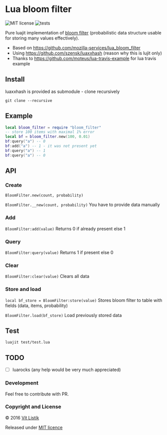 # Lua bloom filter

![MIT license](https://img.shields.io/badge/license-MIT-blue.svg)
![tests](https://api.travis-ci.org/tivvit/pure-lua-bloom-filter.svg?branch=master)

Pure luajit implementation of [bloom filter](https://en.wikipedia.org/wiki/Bloom_filter) (probabilistic data structure usable for storing many values effectively).

- Based on https://github.com/mozilla-services/lua_bloom_filter
- Using https://github.com/szensk/luaxxhash (reason why this is lujit only)
- Thanks to https://github.com/moteus/lua-travis-example for lua travis example

## Install
luaxxhash is provided as submodule - clone recursively

`git clone --recursive`

## Example
```lua
local bloom_filter = require "bloom_filter"
-- store 100 items with maximal 1% error
local bf = bloom_filter.new(100, 0.01)
bf:query("a") -- 0
bf:add("a") -- 1 - it was not present yet
bf:query("a") -- 1
bf:query("a") -- 0
```
## API
### Create
`BloomFilter.new(count, probability)`

`BloomFilter.__new(count, probability)` You have to provide data manually

### Add
`BloomFilter:add(value)` Returns 0 if already present else 1
### Query
`BloomFilter:query(value)` Returns 1 if present else 0
### Clear
`BloomFilter:clear(value)` Clears all data 
### Store and load
`local bf_store = BloomFilter:store(value)` Stores bloom filter to table with fields (data, items, probability)

`BloomFilter.load(bf_store)` Load previously stored data
## Test

`luajit test/test.lua`
## TODO
-  [ ] luarocks (any help would be very much appreciated)

### Development

Feel free to contribute with PR.

### Copyright and License

&copy; 2016 [Vít Listík](http://tivvit.cz)

Released under [MIT licence](https://github.com/tivvit/pure-lua-bloom-filter/blob/master/LICENSE)
